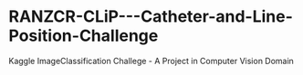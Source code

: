 # RANZCR-CLiP---Catheter-and-Line-Position-Challenge
Kaggle ImageClassification Challege - A Project in Computer Vision Domain 
